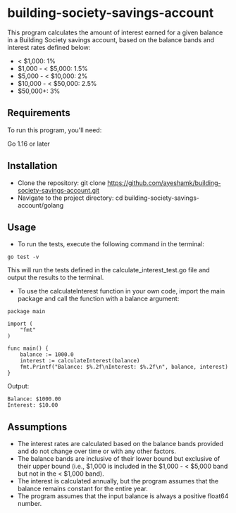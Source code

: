 # building-society-savings-account

This program calculates the amount of interest earned for a given balance in a Building Society savings account, based on the balance bands and interest rates defined below:

- < $1,000: 1%
- $1,000 - < $5,000: 1.5%
- $5,000 - < $10,000: 2%
- $10,000 - < $50,000: 2.5%
- $50,000+: 3%

## Requirements
To run this program, you'll need:

Go 1.16 or later

## Installation
- Clone the repository: git clone https://github.com/ayeshamk/building-society-savings-account.git
- Navigate to the project directory: cd building-society-savings-account/golang

## Usage

- To run the tests, execute the following command in the terminal: 

```
go test -v
```

This will run the tests defined in the calculate_interest_test.go file and output the results to the terminal.

- To use the calculateInterest function in your own code, import the main package and call the function with a balance argument:

```
package main

import (
    "fmt"
)

func main() {
    balance := 1000.0
    interest := calculateInterest(balance)
    fmt.Printf("Balance: $%.2f\nInterest: $%.2f\n", balance, interest)
}
```

Output:

```
Balance: $1000.00
Interest: $10.00
```

## Assumptions

- The interest rates are calculated based on the balance bands provided and do not change over time or with any other factors.
- The balance bands are inclusive of their lower bound but exclusive of their upper bound (i.e., $1,000 is included in the $1,000 - < $5,000 band but not in the < $1,000 band).
- The interest is calculated annually, but the program assumes that the balance remains constant for the entire year.
- The program assumes that the input balance is always a positive float64 number.
